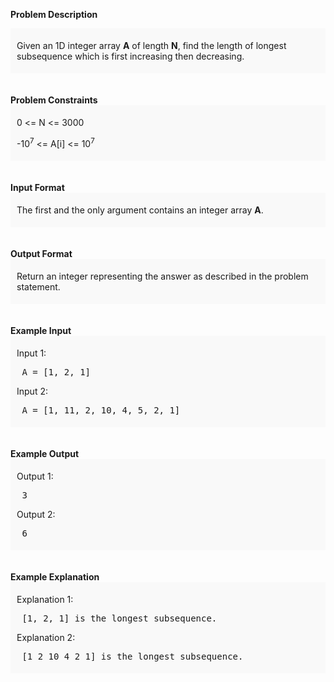 <div class="markdown-content" id="problem-content">
<p><strong>Problem Description</strong><br/><div id="problem_description_markdown_content_value" style="background-color: #f9f9f9; padding: 5px 10px; "><p>Given an 1D integer array <strong>A</strong> of length <strong>N</strong>, find the length of longest subsequence which is first increasing then decreasing.</p></div><br/><br/><strong>Problem Constraints</strong><br/><div id="problem_constraints_markdown_content_value" style="background-color: #f9f9f9; padding: 5px 10px; "><p>0 &lt;= N &lt;= 3000</p>
<p> -10<sup>7</sup> &lt;= A[i] &lt;= 10<sup>7</sup></p></div><br/><br/><strong>Input Format</strong><br/><div id="input_format_markdown_content_value" style="background-color: #f9f9f9; padding: 5px 10px; "><p>The first and the only argument contains an integer array <strong>A</strong>.</p></div><br/><br/><strong>Output Format</strong><br/><div id="output_format_markdown_content_value" style="background-color: #f9f9f9; padding: 5px 10px; "><p>Return an integer representing the answer as described in the problem statement.</p></div><br/><br/><strong>Example Input</strong><br/><div id="example_input_markdown_content_value" style="background-color: #f9f9f9; padding: 5px 10px; "><p>Input 1:</p>
<pre>
 A = [1, 2, 1]
</pre>
<p>Input 2:</p>
<pre>
 A = [1, 11, 2, 10, 4, 5, 2, 1]
</pre></div><br/><br/><strong>Example Output</strong><br/><div id="example_output_markdown_content_value" style="background-color: #f9f9f9; padding: 5px 10px; "><p>Output 1:</p>
<pre>
 3
</pre>
<p>Output 2:</p>
<pre>
 6
</pre></div><br/><br/><strong>Example Explanation</strong><br/><div id="example_explanation_markdown_content_value" style="background-color: #f9f9f9; padding: 5px 10px; "><p>Explanation 1:</p>
<pre>
 [1, 2, 1] is the longest subsequence.
</pre>
<p>Explanation 2:</p>
<pre>
 [1 2 10 4 2 1] is the longest subsequence.
</pre></div><br/><br/></p>

</div>